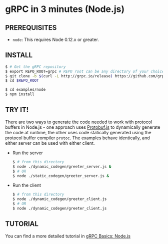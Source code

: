 gRPC in 3 minutes (Node.js)
===========================

PREREQUISITES
-------------

- `node`: This requires Node 0.12.x or greater.

INSTALL
-------

   ```sh
   $ # Get the gRPC repository
   $ export REPO_ROOT=grpc # REPO root can be any directory of your choice
   $ git clone -b $(curl -L http://grpc.io/release) https://github.com/grpc/grpc $REPO_ROOT
   $ cd $REPO_ROOT

   $ cd examples/node
   $ npm install
   ```

TRY IT!
-------

There are two ways to generate the code needed to work with protocol buffers in Node.js - one approach uses [Protobuf.js](https://github.com/dcodeIO/ProtoBuf.js/) to dynamically generate the code at runtime, the other uses code statically generated using the protocol buffer compiler `protoc`. The examples behave identically, and either server can be used with either client.

 - Run the server

   ```sh
   $ # from this directory
   $ node ./dynamic_codegen/greeter_server.js &
   $ # OR
   $ node ./static_codegen/greeter_server.js &
   ```

 - Run the client

   ```sh
   $ # from this directory
   $ node ./dynamic_codegen/greeter_client.js
   $ # OR
   $ node ./dynamic_codegen/greeter_client.js
   ```

TUTORIAL
--------
You can find a more detailed tutorial in [gRPC Basics: Node.js][]

[Install gRPC Node]:../../src/node
[gRPC Basics: Node.js]:http://www.grpc.io/docs/tutorials/basic/node.html
